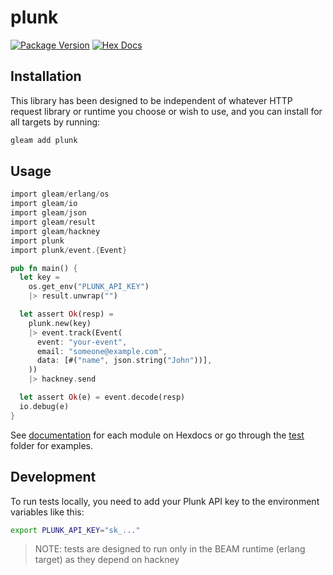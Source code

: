# plunk

[![Package Version](https://img.shields.io/hexpm/v/plunk)](https://hex.pm/packages/plunk)
[![Hex Docs](https://img.shields.io/badge/hex-docs-ffaff3)](https://hexdocs.pm/plunk/)

## Installation

This library has been designed to be independent of whatever HTTP request library or runtime you choose or wish to use, and you can install for all targets by running:

```sh
gleam add plunk
```

## Usage

```rust
import gleam/erlang/os
import gleam/io
import gleam/json
import gleam/result
import gleam/hackney
import plunk
import plunk/event.{Event}

pub fn main() {
  let key =
    os.get_env("PLUNK_API_KEY")
    |> result.unwrap("")

  let assert Ok(resp) =
    plunk.new(key)
    |> event.track(Event(
      event: "your-event",
      email: "someone@example.com",
      data: [#("name", json.string("John"))],
    ))
    |> hackney.send

  let assert Ok(e) = event.decode(resp)
  io.debug(e)
}
```

See [documentation](https://hexdocs.pm/plunk/) for each module on Hexdocs or go through the [test](./test/) folder for examples.

## Development

To run tests locally, you need to add your Plunk API key to the environment variables like this:

```sh
export PLUNK_API_KEY="sk_..."
```

> NOTE: tests are designed to run only in the BEAM runtime (erlang target) as they depend on hackney
